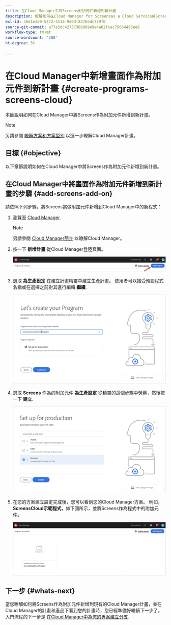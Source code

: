 ```yaml
---
title: 在Cloud Manager中將Screens附加元件新增到新計畫
description: 瞭解如何在Cloud Manager for Screensas a Cloud Service將Screens附加元件新增到新程式。
exl-id: 36d1e1e9-5272-4138-9e0d-8476edc729f0
source-git-commit: a77e5dc4273736b969e9a4a62fcac75664495ee6
workflow-type: tm+mt
source-wordcount: '288'
ht-degree: 3%

---
```


# 在Cloud Manager中新增畫面作為附加元件到新計畫 {#create-programs-screens-cloud}

本節說明如何在Cloud Manager中將Screens作為附加元件新增到新計畫。

>[!NOTE]
>另請參閱 [瞭解方案和方案型別](https://experienceleague.adobe.com/docs/experience-manager-cloud-service/content/implementing/using-cloud-manager/programs/program-types.html) 以進一步瞭解Cloud Manager計畫。

## 目標 {#objective}

以下章節說明如何在Cloud Manager中將Screens作為附加元件新增到新計畫。

## 在Cloud Manager中將畫面作為附加元件新增到新計畫的步驟 {#add-screens-add-on}

請依照下列步驟，將Screens當做附加元件新增到Cloud Manager中的新程式：

1. 瀏覽至 [Cloud Manager](https://my.cloudmanager.adobe.com/).

   >[!NOTE]
   >另請參閱 [Cloud Manager簡介](https://experienceleague.adobe.com/docs/experience-manager-cloud-service/content/onboarding/journey/cloud-manager.html) 以瞭解Cloud Manager。

1. 按一下 **新增計畫** 從Cloud Manager登陸頁面。

   ![影像](/help/screens-cloud/assets/onboarding/onboard-screens-addon1.png)

1. 選取 **為生產設定** 在建立計畫精靈中建立生產計畫。 使用者可以接受預設程式名稱或在選擇之前對其進行編輯 **繼續**.

   ![影像](/help/screens-cloud/assets/onboarding/onboard-screens-addon2.png)

1. 選取 **Screens** 作為的附加元件 **為生產設定** 從精靈的這個步驟中熒幕，然後按一下 **建立**.

   ![影像](/help/screens-cloud/assets/onboarding/onboard-screens-addon3.png)

1. 在您的方案建立設定完成後，您可以看到您的Cloud Manager方案。 例如， **ScreensCloud示範程式**，如下圖所示，並將Screens作為程式中的附加元件。

   ![影像](/help/screens-cloud/assets/onboarding/onboard-screens-addon4.png)

## 下一步 {#whats-next}

當您瞭解如何將Screens作為附加元件新增到現有的Cloud Manager計畫，並在Cloud Manager的計畫和產品下看到您的計畫時，您已經準備好繼續下一步了。 入門流程的下一步是 [在Cloud Manager中為您的專案建立分支](/help/screens-cloud/onboarding-screens-cloud/creating-a-branch.md).
